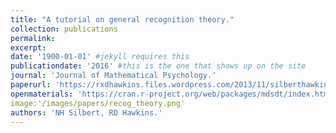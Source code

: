 ```yaml
---
title: "A tutorial on general recognition theory."
collection: publications
permalink: 
excerpt: 
date: '1900-01-01' #jekyll requires this 
publicationdate: '2016' #this is the one that shows up on the site
journal: 'Journal of Mathematical Psychology.'
paperurl: 'https://rxdhawkins.files.wordpress.com/2013/11/silberthawkins16_grttutorial.pdf'
openmaterials: 'https://cran.r-project.org/web/packages/mdsdt/index.html'
image:'/images/papers/recog_theory.png'
authors: 'NH Silbert, RD Hawkins.'
---
```

